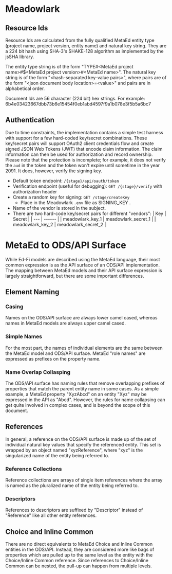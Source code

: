 # Meadowlark

## Resource Ids

Resource Ids are calculated from the fully qualified MetaEd entity type (project name, project version, entity name) and
natural key string. They are a 224 bit hash using SHA-3's SHAKE-128 algorithm as implemented by the jsSHA library.

The entity type string is of the form "TYPE#\<MetaEd project name>#$\<MetaEd project version>#\<MetaEd name>". The natural
key string is of the form "\<hash-separated key-value pairs>", where pairs are of the form "\<json document body
location>=\<value>" and pairs are in alphabetical order.

Document Ids are 56 character (224 bit) hex strings. For example: 6b4e03423667dbb73b6e15454f0eb1abd4597f9a1b078e3f5b5a6bc7

## Authentication

Due to time constraints, the implementation contains a simple test harness with support for a few hard-coded key/secret
combinations. These key/secret pairs will support OAuth2 client credentials flow and create signed JSON Web Tokens (JWT) that
encode claim information. The claim information can then be used for authorization and record ownership. Please note that the
protection is incomplete; for example, it does not verify the `aud` in the token and the token won't expire until sometime in
the year 2091. It does, however, verify the signing key.

* Default token endpoint: `/{stage}/api/oauth/token`
* Verification endpoint (useful for debugging): `GET /{stage}/verify` with authorization header
* Create a random key for signing: `GET /stage/createKey` 
  * Place in the Meadowlark `.env`  file as SIGNING_KEY .
* Name of the vendor is stored in the subject.
* There are two hard-code key/secret pairs for different "vendors":
  | Key | Secret |
  | --- | ------ |
  | ​meadowlark_key_1 | meadowlark_secret_1 |
  | meadowlark_key_2 | meadowlark_secret_2 |

# MetaEd to ODS/API Surface

While Ed-Fi models are described using the MetaEd language, their most common expression is as the API surface of an
ODS/API implementation.  The mapping between MetaEd models and their API surface expression is largely straightforward,
but there are some important differences.

## Element Naming

### Casing

Names on the ODS/API surface are always lower camel cased, whereas names in MetaEd models are always upper camel cased.

### Simple Names

For the most part, the names of individual elements are the same between the MetaEd model and ODS/API surface.
MetaEd "role names" are expressed as prefixes on the property name.

### Name Overlap Collasping

The ODS/API surface has naming rules that remove overlapping prefixes of properties that match the parent entity name in some cases. As a simple example, a MetaEd property "XyzAbcd" on an entity "Xyz" may be expressed in the API as "Abcd". However, the rules for name collapsing can get quite involved in complex cases, and is beyond the scope of this document.

## References

In general, a reference on the ODS/API surface is made up of the set of individual natural key values that specify
the referenced entity. This set is wrapped by an object named "xyzReference", where "xyz" is the singularized name of the
entity being referred to.

### Reference Collections

Reference collections are arrays of single item references where the array is named as the pluralized name of the entity
being referred to.

### Descriptors

References to descriptors are suffixed by "Descriptor" instead of "Reference" like all other entity references.

## Choice and Inline Common

There are no direct equivalents to MetaEd Choice and Inline Common entities in the ODS/API. Instead, they are considered
more like bags of properties which are pulled up to the same level as the entity with the Choice/Inline Common reference.
Since references to Choice/Inline Common can be nested, the pull-up can happen from multiple levels.